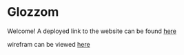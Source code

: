 # Glozzom

Welcome! A deployed link to the website can be found [here](https://sherryrich.github.io/glozzom/)

wirefram can be viewed [here](https://github.com/sherryrich/glozzom/blob/main/assets/wireframes/glozzam_wireframe.pdf)

